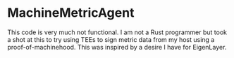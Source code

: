 # MachineMetricAgent
This code is very much not functional. I am not a Rust programmer but took a shot at this to try using TEEs to sign metric data from my host using a proof-of-machinehood. This was inspired by a desire I have for EigenLayer. 
